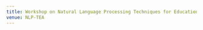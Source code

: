 ```yaml
---
title: Workshop on Natural Language Processing Techniques for Educational Applications
venue: NLP-TEA
---
```

